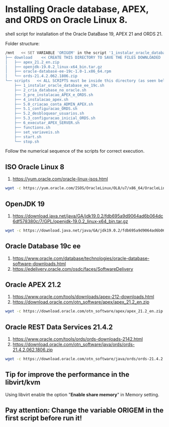 # Installing Oracle database, APEX, and ORDS on Oracle Linux 8.
shell script for installation of the Oracle DataBase 19, APEX 21 and ORDS 21.

Folder structure: 
```bash
/mnt   << SET VARIABLE 'ORIGEM' in the script '1_instalar_oracle_database_ee_19c.sh' TO PATH
├── download    << CREATE THIS DIRECTORY TO SAVE THE FILES DOWNLOADED
│   ├── apex_21.2_en.zip
│   ├── openjdk-19.0.2_linux-x64_bin.tar.gz
│   ├── oracle-database-ee-19c-1.0-1.x86_64.rpm
│   └── ords-21.4.2.062.1806.zip
└── scripts   << ALL SCRIPTS must be inside this directory (as seen below)
    ├── 1_instalar_oracle_database_ee_19c.sh
    ├── 2_cria_database_no_oracle.sh
    ├── 3_pre_instalacao_APEX_e_ORDS.sh
    ├── 4_instalacao_apex.sh
    ├── 5.0_criacao_conta_ADMIN_APEX.sh
    ├── 5.1_configuracao_ORDS.sh
    ├── 5.2_desbloquear_usuarios.sh
    ├── 5.3_configuracao_inicial_ORDS.sh
    ├── 6_executar_APEX_SERVER.sh
    ├── functions.sh
    ├── set_variaveis.sh
    ├── start.sh
    └── stop.sh
```
Follow the numerical sequence of the scripts for correct execution.

## ISO Oracle Linux 8
1. https://yum.oracle.com/oracle-linux-isos.html
```bash
wget -c https://yum.oracle.com/ISOS/OracleLinux/OL8/u7/x86_64/OracleLinux-R8-U7-x86_64-dvd.iso
```

## OpenJDK 19
1. https://download.java.net/java/GA/jdk19.0.2/fdb695a9d9064ad6b064dc6df578380c/7/GPL/openjdk-19.0.2_linux-x64_bin.tar.gz
```bash
wget -c https://download.java.net/java/GA/jdk19.0.2/fdb695a9d9064ad6b064dc6df578380c/7/GPL/openjdk-19.0.2_linux-x64_bin.tar.gz
```
## Oracle Database 19c ee
1. https://www.oracle.com/database/technologies/oracle-database-software-downloads.html
2. https://edelivery.oracle.com/osdc/faces/SoftwareDelivery

## Oracle APEX 21.2
1. https://www.oracle.com/tools/downloads/apex-212-downloads.html
2. https://download.oracle.com/otn_software/apex/apex_21.2_en.zip
```bash
wget -c https://download.oracle.com/otn_software/apex/apex_21.2_en.zip
```

## Oracle REST Data Services 21.4.2
1. https://www.oracle.com/tools/ords/ords-downloads-2142.html
2. https://download.oracle.com/otn_software/java/ords/ords-21.4.2.062.1806.zip
```bash
wget -c https://download.oracle.com/otn_software/java/ords/ords-21.4.2.062.1806.zip
```
## Tip for improve the performance in the libvirt/kvm
Using libvirt enable the option "**Enable share memory**" in Memory setting.

## Pay attention: **Change** the variable ORIGEM in the first script before run it! ##

